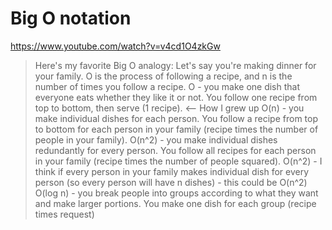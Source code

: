 # Big O notation

https://www.youtube.com/watch?v=v4cd1O4zkGw

>Here's my favorite Big O analogy:
>Let's say you're making dinner for your family. O is the process of following a recipe, and n is the number of times you follow a recipe.
>O - you make one dish that everyone eats whether they like it or not. You follow one recipe from top to bottom, then serve (1 recipe). <-- How I grew up
>O(n) - you make individual dishes for each person. You follow a recipe from top to bottom for each person in your family (recipe times the number of people in your family).
>O(n^2) - you make individual dishes redundantly for every person. You follow all recipes for each person in your family (recipe times the number of people squared).
>O(n^2) - I think if every person in your family makes individual dish for every person (so every person will have n dishes) - this could be O(n^2)
>O(log n) - you break people into groups according to what they want and make larger portions. You make one dish for each group (recipe times request)